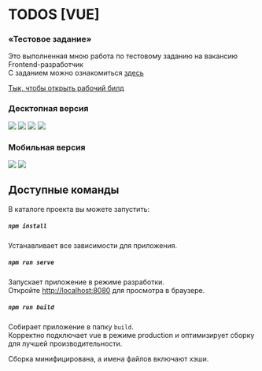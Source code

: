 # TODOS [VUE]

### «Тестовое задание»

Это выполненная мною работа по тестовому заданию на вакансию Frontend-разработчик
\
C заданием можно ознакомиться [здесь](https://github.com/Gitaristium/todos-vue/blob/main/src/assets/test-job-frontend.pdf)

[Тык, чтобы открыть рабочий билд](https://gitaristium.github.io/todos-vue/)

### Десктопная версия

![](https://github.com/Gitaristium/todos-vue/blob/main/src/assets/screenshot-1.png?raw=true)
![](https://github.com/Gitaristium/todos-vue/blob/main/src/assets/screenshot-2.png?raw=true)
![](https://github.com/Gitaristium/todos-vue/blob/main/src/assets/screenshot-3.png?raw=true)
![](https://github.com/Gitaristium/todos-vue/blob/main/src/assets/screenshot-4.png?raw=true)

### Мобильная версия

![](https://github.com/Gitaristium/todos-vue/blob/main/src/assets/screenshot-5.png?raw=true)
![](https://github.com/Gitaristium/todos-vue/blob/main/src/assets/screenshot-6.png?raw=true)

## Доступные команды

В каталоге проекта вы можете запустить:

##### `npm install`

Устанавливает все зависимости для приложения.

##### `npm run serve`

Запускает приложение в режиме разработки.\
Откройте [http://localhost:8080](http://localhost:8080) для просмотра в браузере.

##### `npm run build`

Собирает приложение в папку `build`.\
Корректно подключает vue в режиме production и оптимизирует сборку для лучшей производительности.

Сборка минифицирована, а имена файлов включают хэши.
